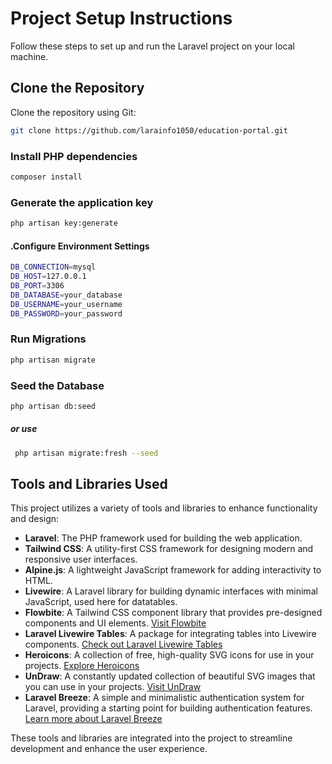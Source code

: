 # Project Setup Instructions

Follow these steps to set up and run the Laravel project on your local machine.

## Clone the Repository

Clone the repository using Git:

```bash
git clone https://github.com/larainfo1050/education-portal.git
```
### Install PHP dependencies
```bash
composer install
```
### Generate the application key
```bash
php artisan key:generate
```

#### .Configure Environment Settings
```bash
DB_CONNECTION=mysql
DB_HOST=127.0.0.1
DB_PORT=3306
DB_DATABASE=your_database
DB_USERNAME=your_username
DB_PASSWORD=your_password
```
### Run Migrations
```bash
php artisan migrate
```
### Seed the Database
```bash
php artisan db:seed
```
##### or use
```bash
 php artisan migrate:fresh --seed
```
## Tools and Libraries Used

This project utilizes a variety of tools and libraries to enhance functionality and design:

- **Laravel**: The PHP framework used for building the web application.
- **Tailwind CSS**: A utility-first CSS framework for designing modern and responsive user interfaces.
- **Alpine.js**: A lightweight JavaScript framework for adding interactivity to HTML.
- **Livewire**: A Laravel library for building dynamic interfaces with minimal JavaScript, used here for datatables.
- **Flowbite**: A Tailwind CSS component library that provides pre-designed components and UI elements. [Visit Flowbite](https://flowbite.com/)
- **Laravel Livewire Tables**: A package for integrating tables into Livewire components. [Check out Laravel Livewire Tables](https://github.com/laravel-livewire/tables)
- **Heroicons**: A collection of free, high-quality SVG icons for use in your projects. [Explore Heroicons](https://heroicons.com/)
- **UnDraw**: A constantly updated collection of beautiful SVG images that you can use in your projects. [Visit UnDraw](https://undraw.co/)
- **Laravel Breeze**: A simple and minimalistic authentication system for Laravel, providing a starting point for building authentication features. [Learn more about Laravel Breeze](https://laravel.com/docs/10.x)

These tools and libraries are integrated into the project to streamline development and enhance the user experience.
